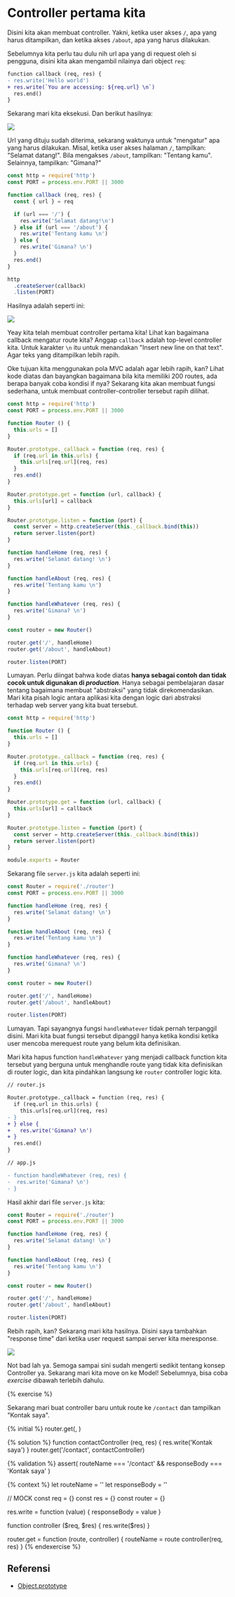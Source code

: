# Controller pertama kita

Disini kita akan membuat controller. Yakni, ketika user akses `/`, apa yang harus ditampilkan,
dan ketika akses `/about`, apa yang harus dilakukan.

Sebelumnya kita perlu tau dulu nih url apa yang di request oleh si pengguna, disini kita akan
mengambil nilainya dari object `req`:

```diff
function callback (req, res) {
- res.write('Hello world')
+ res.write(`You are accessing: ${req.url} \n`)
  res.end()
}
```
Sekarang mari kita eksekusi. Dan berikut hasilnya:

![](../img/route.png)

Url yang dituju sudah diterima, sekarang waktunya untuk "mengatur" apa yang harus dilakukan. Misal,
ketika user akses halaman `/`, tampilkan: "Selamat datang!". Bila mengakses `/about`, tampilkan:
"Tentang kamu". Selainnya, tampilkan: "Gimana?"

```javascript
const http = require('http')
const PORT = process.env.PORT || 3000

function callback (req, res) {
  const { url } = req

  if (url === '/') {
    res.write('Selamat datang!\n')
  } else if (url === '/about') {
    res.write('Tentang kamu \n')
  } else {
    res.write('Gimana? \n')
  }
  res.end()
}

http
  .createServer(callback)
  .listen(PORT)

```

Hasilnya adalah seperti ini:

![](../img/route2.png)

Yeay kita telah membuat controller pertama kita! Lihat kan bagaimana callback mengatur route kita?
Anggap `callback` adalah top-level controller kita. Untuk karakter `\n` itu untuk menandakan "Insert new
line on that text". Agar teks yang ditampilkan lebih rapih.

Oke tujuan kita menggunakan pola MVC adalah agar lebih rapih, kan? Lihat kode diatas dan bayangkan
bagaimana bila kita memiliki 200 routes, ada berapa banyak coba kondisi if nya? Sekarang kita akan
membuat fungsi sederhana, untuk membuat controller-controller tersebut rapih dilihat.

```javascript
const http = require('http')
const PORT = process.env.PORT || 3000

function Router () {
  this.urls = []
}

Router.prototype._callback = function (req, res) {
  if (req.url in this.urls) {
    this.urls[req.url](req, res)
  }
  res.end()
}

Router.prototype.get = function (url, callback) {
  this.urls[url] = callback
}

Router.prototype.listen = function (port) {
  const server = http.createServer(this._callback.bind(this))
  return server.listen(port)
}

function handleHome (req, res) {
  res.write('Selamat datang! \n')
}

function handleAbout (req, res) {
  res.write('Tentang kamu \n')
}

function handleWhatever (req, res) {
  res.write('Gimana? \n')
}

const router = new Router()

router.get('/', handleHome)
router.get('/about', handleAbout)

router.listen(PORT)
```

Lumayan. Perlu diingat bahwa kode diatas **hanya sebagai contoh dan tidak cocok untuk digunakan di
_production_**. Hanya sebagai pembelajaran dasar tentang bagaimana membuat "abstraksi" yang tidak
direkomendasikan. Mari kita pisah logic antara aplikasi kita dengan logic dari abstraksi terhadap
web server yang kita buat tersebut.

```javascript
const http = require('http')

function Router () {
  this.urls = []
}

Router.prototype._callback = function (req, res) {
  if (req.url in this.urls) {
    this.urls[req.url](req, res)
  }
  res.end()
}

Router.prototype.get = function (url, callback) {
  this.urls[url] = callback
}

Router.prototype.listen = function (port) {
  const server = http.createServer(this._callback.bind(this))
  return server.listen(port)
}

module.exports = Router
```

Sekarang file `server.js` kita adalah seperti ini:

```javascript
const Router = require('./router')
const PORT = process.env.PORT || 3000

function handleHome (req, res) {
  res.write('Selamat datang! \n')
}

function handleAbout (req, res) {
  res.write('Tentang kamu \n')
}

function handleWhatever (req, res) {
  res.write('Gimana? \n')
}

const router = new Router()

router.get('/', handleHome)
router.get('/about', handleAbout)

router.listen(PORT)
```
Lumayan. Tapi sayangnya fungsi `handleWhatever` tidak pernah terpanggil disini. Mari kita buat
fungsi tersebut dipanggil hanya ketika kondisi ketika user mencoba merequest route yang belum kita
definisikan.

Mari kita hapus function `handleWhatever` yang menjadi callback function kita tersebut yang berguna
untuk menghandle route yang tidak kita definisikan di router logic, dan kita pindahkan langsung ke
`router` controller logic kita.

```diff
// router.js

Router.prototype._callback = function (req, res) {
  if (req.url in this.urls) {
    this.urls[req.url](req, res)
- }
+ } else {
+   res.write('Gimana? \n')
+ }
  res.end()
}

// app.js

- function handleWhatever (req, res) {
-  res.write('Gimana? \n')
- }
```

Hasil akhir dari file `server.js` kita:

```javascript
const Router = require('./router')
const PORT = process.env.PORT || 3000

function handleHome (req, res) {
  res.write('Selamat datang! \n')
}

function handleAbout (req, res) {
  res.write('Tentang kamu \n')
}

const router = new Router()

router.get('/', handleHome)
router.get('/about', handleAbout)

router.listen(PORT)

```

Rebih rapih, kan? Sekarang mari kita hasilnya. Disini saya tambahkan "response time" dari ketika
user request sampai server kita meresponse.

![](../img/router-akhir.png)

Not bad lah ya. Semoga sampai sini sudah mengerti sedikit tentang konsep Controller ya. Sekarang
mari kita move on ke Model! Sebelumnya, bisa coba _exercise_ dibawah terlebih dahulu.

{% exercise %}

Sekarang mari buat controller baru untuk route ke `/contact` dan tampilkan "Kontak saya".

{% initial %}
router.get(, )

{% solution %}
function contactController (req, res) {
  res.write('Kontak saya')
}
router.get('/contact', contactController)

{% validation %}
assert(
  routeName === '/contact' &&
  responseBody === 'Kontak saya'
)

{% context %}
let routeName = ''
let responseBody = ''

// MOCK
const req = {}
const res = {}
const router = {}

res.write = function (value) {
  responseBody = value
}

function controller ($req, $res) {
  res.write($res)
}

router.get = function (route, controller) {
  routeName = route
  controller(req, res)
}
{% endexercise %}

## Referensi

- [Object.prototype](https://developer.mozilla.org/en-US/docs/Web/JavaScript/Reference/Global_Objects/Object/prototype)
